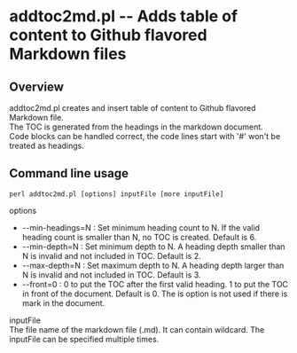 # addtoc2md.pl -- Adds table of content to Github flavored Markdown files

## Overview

addtoc2md.pl creates and insert table of content to Github flavored Markdown file.  
The TOC is generated from the headings in the markdown document.  
Code blocks can be handled correct, the code lines start with '#' won't be treated as headings.

## Command line usage
`perl addtoc2md.pl [options] inputFile [more inputFile]`

options

* --min-headings=N : Set minimum heading count to N. If the valid heading count is smaller than N, no TOC is created. Default is 6.
* --min-depth=N : Set minimum depth to N. A heading depth smaller than N is invalid and not included in TOC. Default is 2.
* --max-depth=N : Set maximum depth to N. A heading depth larger than N is invalid and not included in TOC. Default is 3.
* --front=0 : 0 to put the TOC after the first valid heading. 1 to put the TOC in front of the document. Default is 0. The is option is not used if there is <!--toc--> mark in the document.

inputFile  
The file name of the markdown file (.md). It can contain wildcard. The inputFile can be specified multiple times.
